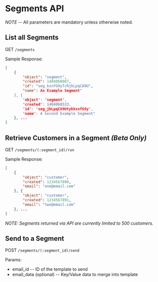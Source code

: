 # Segments API

*NOTE* -- All parameters are mandatory unless otherwise noted.

## List all Segments

GET `/segments`

Sample Response:

```json
[
    {
        "object": "segment",
        "created": 1404068087,
        "id": "seg_ksnfG9yTcRjbLpqCA9U",
        "name": An Example Segment"
    }, {
        "object": "segment",
        "created": 1404068533,
        "id": "seg_jbLpqCA9UtykksnfG9y",
        "name": A Second Example Segment"
    }, ...
]
```
    
## Retrieve Customers in a Segment _(Beta Only)_
        
GET `/segments/(:segment_id)/run`

Sample Response:

```json
[
    {
        "object": "customer",
        "created": 1234567890,
        "email": "one@email.com"
    }, {
        "object": "customer",
        "created": 1234567891,
        "email": "two@email.com"
    }, ...
]
```

_NOTE: Segments returned via API are currently limited to 500 customers._

## Send to a Segment

POST `/segments/(:segment_id)/send`

Params:

- email_id       -- ID of the template to send
- email_data (optional)       -- Key/Value data to merge into template


